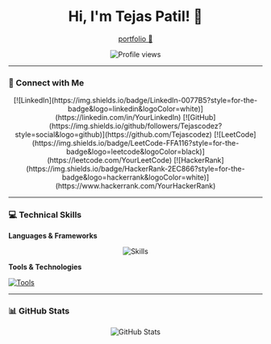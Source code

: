 <!-- Header Intro -->
<div align="center">
  <h1>Hi, I'm Tejas Patil! 👋</h1>
  <p><a href="https://tejas-patil.vercel.app" target="_blank">portfolio 🚀</a></p>
  <img src="https://komarev.com/ghpvc/?username=Tejascodez&style=for-the-badge&color=blue" alt="Profile views"/>
</div>

---

### 🔗 Connect with Me  
<p align="center">
  [![LinkedIn](https://img.shields.io/badge/LinkedIn-0077B5?style=for-the-badge&logo=linkedin&logoColor=white)](https://linkedin.com/in/YourLinkedIn)  
  [![GitHub](https://img.shields.io/github/followers/Tejascodez?style=social&logo=github)](https://github.com/Tejascodez)  
  [![LeetCode](https://img.shields.io/badge/LeetCode-FFA116?style=for-the-badge&logo=leetcode&logoColor=black)](https://leetcode.com/YourLeetCode)  
  [![HackerRank](https://img.shields.io/badge/HackerRank-2EC866?style=for-the-badge&logo=hackerrank&logoColor=white)](https://www.hackerrank.com/YourHackerRank)  
</p>

---

### 💻 Technical Skills  
**Languages & Frameworks**  
<p align="center">
  <img src="https://skillicons.dev/icons?i=java,html,css,js,bootstrap,react,nodejs,express,postgres,mongodb,tailwind,graphql,typescript,sql&theme=light" alt="Skills"/>
</p>

**Tools & Technologies**  
<p align="left">
  <a href="https://skillicons.dev" target="_blank">
    <img src="https://skillicons.dev/icons?i=git,vscode,aws,docker,idea,eclipse,postman,hoppscotch&theme=light" alt="Tools"/>
  </a>
</p>

---

### 📊 GitHub Stats  
<p align="center">
  <img src="https://github-readme-stats.vercel.app/api?username=Tejascodez&show_icons=true&theme=dark" alt="GitHub Stats"/>
</p>
